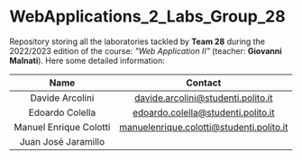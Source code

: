 # WebApplications_2_Labs_Group_28

Repository storing all the laboratories tackled by **Team 28** during the 2022/2023 edition of the course: *"Web Application II"* (teacher: **Giovanni Malnati**). Here some detailed information:

| Name | Contact |
|:-:|:-:|
Davide Arcolini | davide.arcolini@studenti.polito.it
Edoardo Colella | edoardo.colella@studenti.polito.it
Manuel Enrique Colotti | manuelenrique.colotti@studenti.polito.it
Juan José Jaramillo |

